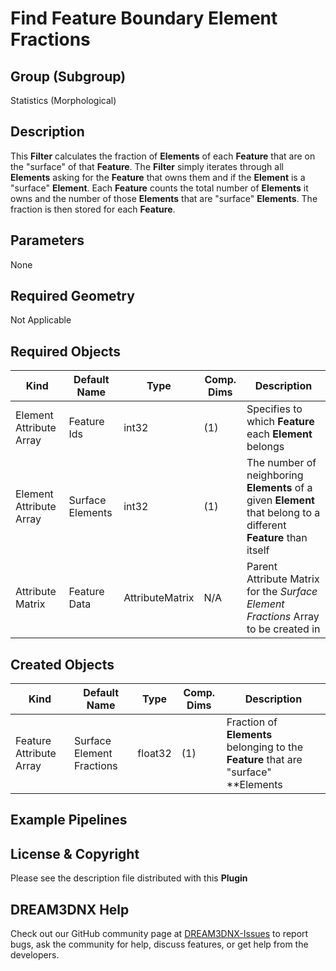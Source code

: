 # Find Feature Boundary Element Fractions


## Group (Subgroup)

Statistics (Morphological)

## Description

This **Filter** calculates the fraction of **Elements** of each **Feature** that are on the "surface" of that **Feature**.  The **Filter** simply iterates through all **Elements** asking for the **Feature** that owns them and if the **Element** is a "surface" **Element**.  Each **Feature** counts the total number of **Elements** it owns and the number of those **Elements** that are "surface" **Elements**.  The fraction is then stored for each **Feature**.

## Parameters

None

## Required Geometry

Not Applicable

## Required Objects

| Kind                      | Default Name | Type     | Comp. Dims | Description                                 |
|---------------------------|--------------|----------|------------|---------------------------------------------|
| Element Attribute Array | Feature Ids | int32 | (1) | Specifies to which **Feature** each **Element** belongs |
| Element Attribute Array | Surface Elements | int32 | (1) | The number of neighboring **Elements** of a given **Element** that belong to a different **Feature** than itself |
|   Attribute Matrix   | Feature Data | AttributeMatrix | N/A | Parent Attribute Matrix for the *Surface Element Fractions* Array to be created in |

## Created Objects

| Kind                      | Default Name | Type     | Comp. Dims | Description                                 |
|---------------------------|--------------|----------|------------|---------------------------------------------|
| Feature Attribute Array | Surface Element Fractions | float32 | (1) | Fraction of **Elements** belonging to the **Feature** that are "surface" **Elements |

## Example Pipelines


## License & Copyright

Please see the description file distributed with this **Plugin**

## DREAM3DNX Help

Check out our GitHub community page at [DREAM3DNX-Issues](https://github.com/BlueQuartzSoftware/DREAM3DNX-Issues) to report bugs, ask the community for help, discuss features, or get help from the developers.


